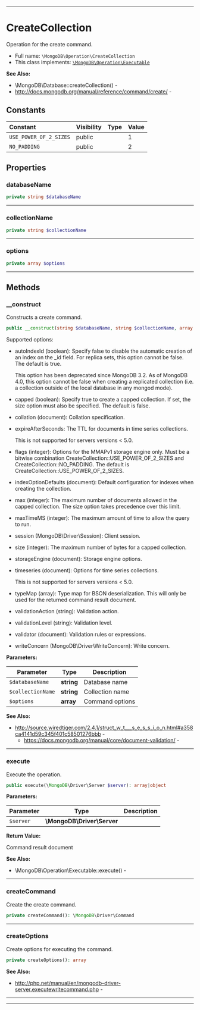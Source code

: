 ***

# CreateCollection

Operation for the create command.

* Full name: `\MongoDB\Operation\CreateCollection`
* This class implements:
  [`\MongoDB\Operation\Executable`](./Executable.md)

**See Also:**

* \MongoDB\Database::createCollection() -
* http://docs.mongodb.org/manual/reference/command/create/ -

## Constants

| Constant | Visibility | Type | Value |
|:---------|:-----------|:-----|:------|
|`USE_POWER_OF_2_SIZES`|public| |1|
|`NO_PADDING`|public| |2|

## Properties

### databaseName

```php
private string $databaseName
```

***

### collectionName

```php
private string $collectionName
```

***

### options

```php
private array $options
```

***

## Methods

### __construct

Constructs a create command.

```php
public __construct(string $databaseName, string $collectionName, array $options = []): mixed
```

Supported options:

* autoIndexId (boolean): Specify false to disable the automatic creation
  of an index on the _id field. For replica sets, this option cannot be
  false. The default is true.

  This option has been deprecated since MongoDB 3.2. As of MongoDB 4.0,
  this option cannot be false when creating a replicated collection
  (i.e. a collection outside of the local database in any mongod mode).

* capped (boolean): Specify true to create a capped collection. If set,
  the size option must also be specified. The default is false.

* collation (document): Collation specification.

* expireAfterSeconds: The TTL for documents in time series collections.

  This is not supported for servers versions < 5.0.

* flags (integer): Options for the MMAPv1 storage engine only. Must be a
  bitwise combination CreateCollection::USE_POWER_OF_2_SIZES and
  CreateCollection::NO_PADDING. The default is
  CreateCollection::USE_POWER_OF_2_SIZES.

* indexOptionDefaults (document): Default configuration for indexes when
  creating the collection.

* max (integer): The maximum number of documents allowed in the capped
  collection. The size option takes precedence over this limit.

* maxTimeMS (integer): The maximum amount of time to allow the query to
  run.

* session (MongoDB\Driver\Session): Client session.

* size (integer): The maximum number of bytes for a capped collection.

* storageEngine (document): Storage engine options.

* timeseries (document): Options for time series collections.

  This is not supported for servers versions < 5.0.

* typeMap (array): Type map for BSON deserialization. This will only be
  used for the returned command result document.

* validationAction (string): Validation action.

* validationLevel (string): Validation level.

* validator (document): Validation rules or expressions.

* writeConcern (MongoDB\Driver\WriteConcern): Write concern.

**Parameters:**

| Parameter | Type | Description |
|-----------|------|-------------|
| `$databaseName` | **string** | Database name |
| `$collectionName` | **string** | Collection name |
| `$options` | **array** | Command options |

**See Also:**

* http://source.wiredtiger.com/2.4.1/struct_w_t___s_e_s_s_i_o_n.html#a358ca4141d59c345f401c58501276bbb -
  * https://docs.mongodb.org/manual/core/document-validation/ -

***

### execute

Execute the operation.

```php
public execute(\MongoDB\Driver\Server $server): array|object
```

**Parameters:**

| Parameter | Type | Description |
|-----------|------|-------------|
| `$server` | **\MongoDB\Driver\Server** |  |

**Return Value:**

Command result document

**See Also:**

* \MongoDB\Operation\Executable::execute() -

***

### createCommand

Create the create command.

```php
private createCommand(): \MongoDB\Driver\Command
```

***

### createOptions

Create options for executing the command.

```php
private createOptions(): array
```

**See Also:**

* http://php.net/manual/en/mongodb-driver-server.executewritecommand.php -

***


***

